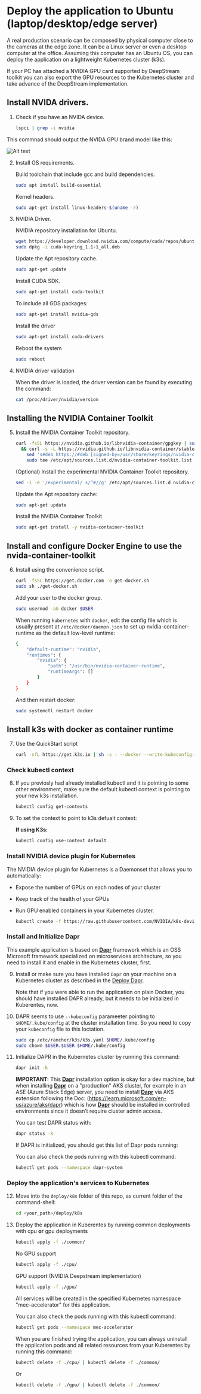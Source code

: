 # Deploy the application to Ubuntu (laptop/desktop/edge server)

A real production scenario can be composed by physical computer close to the cameras at the edge zone. It can be a Linux server or even a desktop computer at the office. Assuming this computer has an Ubuntu OS, you can deploy the application on a lightweight Kubernetes cluster (k3s).

If your PC has attached a NVIDIA GPU card supported by DeepStream toolkit you can also export the GPU resources to the Kubernetes cluster and take advance of the DeepStream implementation.


## Install NVIDA drivers.

1. Check if you have an NVIDA device.

    ```bash
    lspci | grep -i nvidia
    ```

This commnad should output the NVIDA GPU brand model like this:

![Alt text](image.png)

2. Install OS requirements.

    Build toolchain that include gcc and build dependencies.

    ```bash
    sudo apt install build-essential
    ```

    Kernel headers.

     ```bash
    sudo apt-get install linux-headers-$(uname -r)
    ```

3. NVIDIA Driver.

    NVIDIA repository installation for Ubuntu.

    ```bash
    wget https://developer.download.nvidia.com/compute/cuda/repos/ubuntu2204/x86_64/cuda-keyring_1.1-1_all.deb
    sudo dpkg -i cuda-keyring_1.1-1_all.deb
    ```

    Update the Apt repository cache.

     ```bash
    sudo apt-get update
    ```

    Install CUDA SDK.

    ```bash
    sudo apt-get install cuda-toolkit
    ```

    To include all GDS packages:

    ```bash
    sudo apt-get install nvidia-gds
    ```

    Install the driver

    ```bash
    sudo apt-get install cuda-drivers
    ```

    Reboot the system

    ```bash
    sudo reboot
    ```

4. NVIDIA driver validation

    When the driver is loaded, the driver version can be found by executing the command:

     ```bash
    cat /proc/driver/nvidia/version
    ```

## Installing the NVIDIA Container Toolkit

5. Install the NVIDIA Container Toolkit repository.

    ```bash
    curl -fsSL https://nvidia.github.io/libnvidia-container/gpgkey | sudo gpg --dearmor -o /usr/share/keyrings/nvidia-container-toolkit-keyring.gpg \
      && curl -s -L https://nvidia.github.io/libnvidia-container/stable/deb/nvidia-container-toolkit.list | \
        sed 's#deb https://#deb [signed-by=/usr/share/keyrings/nvidia-container-toolkit-keyring.gpg] https://#g' | \
        sudo tee /etc/apt/sources.list.d/nvidia-container-toolkit.list
    ```
    (Optional) Install the experimental NVIDIA Container Toolkit repository.

    ```bash
    sed -i -e '/experimental/ s/^#//g' /etc/apt/sources.list.d nvidia-container-toolkit.list
    ```

    Update the Apt repository cache:

     ```bash
    sudo apt-get update
    ```

    Install the NVIDIA Container Toolkit

     ```bash
    sudo apt-get install -y nvidia-container-toolkit
    ```

## Install and configure Docker Engine to use the nvida-container-toolkit

6. Install using the convenience script.

    ```bash
    curl -fsSL https://get.docker.com -o get-docker.sh
    sudo sh ./get-docker.sh
    ```

    Add your user to the docker group.

    ```bash
    sudo usermod -aG docker $USER
    ```

    When running ``kubernetes`` with ``docker``, edit the config file which is usually present at ``/etc/docker/daemon.json`` to set up nvidia-container-runtime as the default low-level runtime:

    ```bash
    {
        "default-runtime": "nvidia",
        "runtimes": {
            "nvidia": {
                "path": "/usr/bin/nvidia-container-runtime",
                "runtimeArgs": []
            }
        }
    }
    ```

    And then restart docker:

    ```bash
    sudo systemctl restart docker
    ```

## Install k3s with docker as container runtime

7. Use the QuickStart script

    ```bash
    curl -sfL https://get.k3s.io | sh -s - --docker --write-kubeconfig-mode 644
    ```

### Check kubectl context

8. If you previosly had already installed kubectl and it is pointing to some other environment, make sure the default kubectl context is pointing to your new k3s installation.

    ```bash
    kubectl config get-contexts
    ```

8. To set the context to point to k3s defualt context:

    **If using K3s:**

    ```bash
    kubectl config use-context default
    ```

### Install NVIDIA device plugin for Kubernetes

The NVIDIA device plugin for Kubernetes is a Daemonset that allows you to automatically:

* Expose the number of GPUs on each nodes of your cluster
* Keep track of the health of your GPUs
* Run GPU enabled containers in your Kubernetes cluster.

    ```bash
    kubectl create -f https://raw.githubusercontent.com/NVIDIA/k8s-device-plugin/v0.14.3/nvidia-device-plugin.yml
    ```

### Install and Initialize Dapr

This example application is based on **[Dapr](https://dapr.io/)** framework which is an OSS Microsoft framework specialized on microservices architecture, so you need to install it and enable in the Kubernetes cluster, first.

9. Install or make sure you have installed `Dapr` on your machine on a Kubernetes cluster as described in the [Deploy Dapr](https://docs.dapr.io/operations/hosting/kubernetes/kubernetes-deploy/#install-with-dapr-cli).

    Note that if you were able to run the application on plain Docker, you should have installed DAPR already, but it needs to be initialized in Kuberentes, now.

10. DAPR seems to use ``--kubeconfig`` parameeter pointing to ``$HOME/.kube/config`` at the cluster installation time. So you need to copy your ``kubeconfig`` file to this loctation.

    ```bash
    sudo cp /etc/rancher/k3s/k3s.yaml $HOME/.kube/config
    sudo chown $USER.$USER $HOME/.kube/config
    ```

11. Initialize DAPR in the Kubernetes cluster by running this command:

    ```bash
    dapr init -k
    ```

    **IMPORTANT:** This **[Dapr](https://dapr.io/)** installation option is okay for a dev machine, but when installing **[Dapr](https://dapr.io/)** on a "production" AKS cluster, for example in an ASE (Azure Stack Edge) server, you need to install **[Dapr](https://dapr.io/)** via AKS extension following the Doc: (https://learn.microsoft.com/en-us/azure/aks/dapr) which is how **[Dapr](https://dapr.io/)** should be installed in controlled environments since it doesn’t require cluster admin access.

    You can test DAPR status with:
    ```bash
    dapr status -k
    ```

    If DAPR is initialized, you should get this list of Dapr pods running:

    You can also check the pods running with this kubectl command:

    ```bash
    kubectl get pods --namespace dapr-system
    ```

### Deploy the application's services to Kubernetes

12. Move into the `deploy/k8s` folder of this repo, as current folder of the command-shell:

    ```bash
    cd <your_path>/deploy/k8s
    ```

10. Deploy the application in Kuberentes by running common deployments with cpu **or** gpu deployments

    ```bash
    kubectl apply -f ./common/
    ```
    No GPU support
    ```bash
    kubectl apply -f ./cpu/
    ```
    GPU support (NVIDIA Deepstream implementation)
    ```bash
    kubectl apply -f ./gpu/
    ```

    All services will be created in the specified Kubernetes namespace "mec-accelerator" for this application.

    You can also check the pods running with this kubectl command:

    ```bash
    kubectl get pods --namespace mec-accelerator
    ```

    When you are finished trying the application, you can always uninstall the application pods and all related resources from your Kuberentes by running this command:

    ```bash
    kubectl delete -f ./cpu/ | kubectl delete -f ./common/
    ```

    Or

    ```bash
    kubectl delete -f ./gpu/ | kubectl delete -f ./common/
    ```
